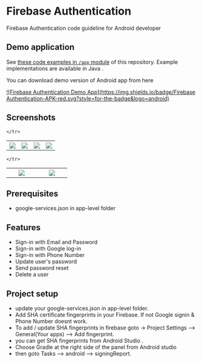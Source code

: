 # Firebase Authentication
Firebase Authentication code guideline for Android developer 

## Demo application
See [these code examples in `/app` module](/app) of this repository. Example implementations are available in Java .

You can download demo version of Android app from here

[![Firebase Authentication Demo App](https://img.shields.io/badge/Firebase Authentication-APK-red.svg?style=for-the-badge&logo=android)](https://github.com/PatilShreyas/EasyUpiPayment-Android/raw/master/app/app-debug.apk)

## Screenshots
<table width="100%">
	<tr>
	  <th width="25%"><img src="https://github.com/shankar7545/FirebaseAuthentication/blob/master/Screenshots/home_page.jpg?raw=true"></th>
	  <th width="25%"><img src="https://github.com/shankar7545/FirebaseAuthentication/blob/master/Screenshots/choose_an_account.jpg?raw=true"></th>
	  <th width="25%"><img src="https://github.com/shankar7545/FirebaseAuthentication/blob/master/Screenshots/user_profile.jpg?raw=true"></th>
	  <th width="25%"><img src="https://github.com/shankar7545/FirebaseAuthentication/blob/master/Screenshots/phone_number.jpg?raw=true"></th>

	</tr>
</table>

<table width="100%">
	<tr>
	  <th width="20%"><img src="https://github.com/shankar7545/FirebaseAuthentication/blob/master/Screenshots/register.jpg?raw=true"></th>
	  <th width="20%"><img src="https://github.com/shankar7545/FirebaseAuthentication/blob/master/Screenshots/login.jpg?raw=true"></th>
	  
	</tr>
</table>

## Prerequisites
* google-services.json in app-level folder

## Features
* Sign-in with Email and Password
* Sign-in with Google log-in
* Sign-in with Phone Number
* Update user's password
* Send password reset
* Delete a user


## Project setup

* update your google-services.json in app-level folder.
* Add SHA certificate fingerprints in your Firebase. If not Google signin & Phone Number doesnt work.
* To add / update SHA fingerprints in firebase goto -> Project Settings --> General(Your apps) --> Add fingerprint.
* you can get SHA fingerprints from Android Studio . 
* Choose Gradle at the right side of the panel from Android studio
* then goto Tasks --> android --> signingReport.
